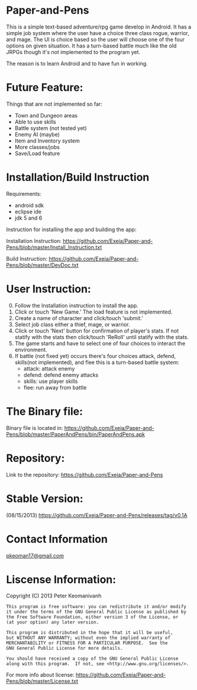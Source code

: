 Paper-and-Pens
===============

This is a simple text-based adventure/rpg game develop in Android. It has a simple job system where the user have a choice three class
rogue, warrior, and mage. The UI is choice based so the user will choose one of the four options on given situation. It has a turn-based 
battle much like the old JRPGs though it's not implemented to the program yet. 

The reason is to learn Android and to have fun in working.


Future Feature:
================

Things that are not implemented so far:
- Town and Dungeon areas
- Able to use skills
- Battle system (not tested yet)
- Enemy AI (maybe)
- Item and Inventory system
- More classes/jobs
- Save/Load feature

Installation/Build Instruction
==============

Requirements:
- android sdk
- eclipse ide
- jdk 5 and 6

Instruction for installing the app and building the app:

Installation Instruction:  https://github.com/Exeia/Paper-and-Pens/blob/master/Install_Instruction.txt

Build Instruction: https://github.com/Exeia/Paper-and-Pens/blob/master/DevDoc.txt


User Instruction:
==================

0. Follow the Installation instruction to install the app.  
1. Click or touch 'New Game.' The load feature is not implemented.
2. Create a name of character and click/touch 'submit.'
3. Select job class either a thief, mage, or warrior.
4. Click or touch 'Next' button for confirmation of player's stats. If not statify with the stats then click/touch 'ReRoll' until statify with the stats.
5. The game starts and have to select one of four choices to interact the environment. 
6. If battle (not fixed yet) occurs there's four choices attack, defend, skills(not implemented), and flee this is a turn-based battle system:
	- attack: attack enemy
	- defend: defend enemy attacks
	- skills: use player skills 
	- flee: run away from battle



The Binary file:
================
Binary file is located in: https://github.com/Exeia/Paper-and-Pens/blob/master/PaperAndPens/bin/PaperAndPens.apk


Repository:
==============
Link to the repository: https://github.com/Exeia/Paper-and-Pens

Stable Version:
================

(08/15/2013)
https://github.com/Exeia/Paper-and-Pens/releases/tag/v0.1A

Contact Information
===========

pkeoman17@gmail.com

Liscense Information:
=======================

 Copyright (C) 2013  Peter Keomanivanh

    This program is free software: you can redistribute it and/or modify
    it under the terms of the GNU General Public License as published by
    the Free Software Foundation, either version 3 of the License, or
    (at your option) any later version.

    This program is distributed in the hope that it will be useful,
    but WITHOUT ANY WARRANTY; without even the implied warranty of
    MERCHANTABILITY or FITNESS FOR A PARTICULAR PURPOSE.  See the
    GNU General Public License for more details.

    You should have received a copy of the GNU General Public License
    along with this program.  If not, see <http://www.gnu.org/licenses/>.


For more info about license: https://github.com/Exeia/Paper-and-Pens/blob/master/License.txt
